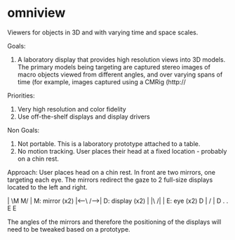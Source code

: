 # omniview
Viewers for objects in 3D and with varying time and space scales.

Goals:
1. A laboratory display that provides high resolution views into 3D models. The primary models
being targeting are captured stereo images of macro objects viewed from different angles, and over varying spans of time (for example, images captured using a CMRig (http://

Priorities:
1. Very high resolution and color fidelity
1. Use off-the-shelf displays and display drivers


Non Goals:
1. Not portable. This is a laboratory prototype attached to a table.
2. No motion tracking. User places their head at a fixed location - probably on a chin rest.


Approach:
User places head on a chin rest. In front are two mirrors, one targeting each eye. 
The mirrors redirect the gaze to 2 full-size displays located to the left and right.

  |  \M    M/  |		M: mirror (x2)
  |<--\    /-->|		D: display (x2)
  |   |\  /|   |		E: eye (x2)
  D   | \/ |   D
      .    .
      E    E

The angles of the mirrors and therefore the positioning of the displays will need to be tweaked
based on a prototype.
